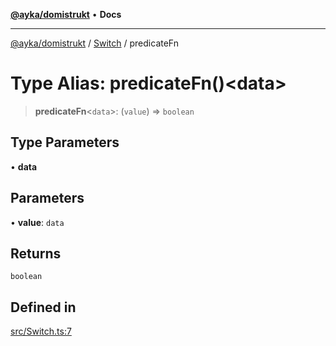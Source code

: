 [**@ayka/domistrukt**](../../../README.md) • **Docs**

***

[@ayka/domistrukt](../../../globals.md) / [Switch](../README.md) / predicateFn

# Type Alias: predicateFn()\<data\>

> **predicateFn**\<`data`\>: (`value`) => `boolean`

## Type Parameters

• **data**

## Parameters

• **value**: `data`

## Returns

`boolean`

## Defined in

[src/Switch.ts:7](https://github.com/AndreyMork/domistrukt/blob/6bf1571936bc40cdb9430004c5150bf2a16cf455/src/Switch.ts#L7)

